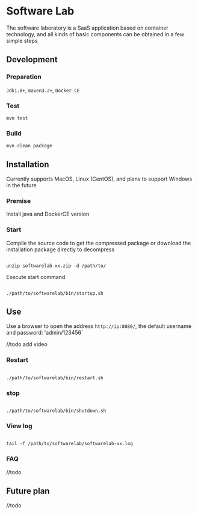 # Software Lab

The software laboratory is a SaaS application based on container technology, and all kinds of basic components can be obtained in a few simple steps

## Development

### Preparation

`Jdk1.8+`, `maven3.2+`, `Docker CE`

### Test
```
mvn test
```

### Build
```
mvn clean package
```

## Installation

Currently supports MacOS, Linux (CentOS), and plans to support Windows in the future

### Premise

Install java and DockerCE version

### Start

Compile the source code to get the compressed package or download the installation package directly to decompress

```

unzip softwarelab-xx.zip -d /path/to/

```

Execute start command

```

./path/to/softwarelab/bin/startup.sh

```

## Use

Use a browser to open the address `http://ip:8080/`, the default username and password: ʻadmin/123456`

//todo add video

### Restart

```

./path/to/softwarelab/bin/restart.sh

```

### stop

```

./path/to/softwarelab/bin/shutdown.sh

```

### View log

```

tail -f /path/to/softwarelab/softwarelab-xx.log

```

### FAQ

//todo

## Future plan

//todo
